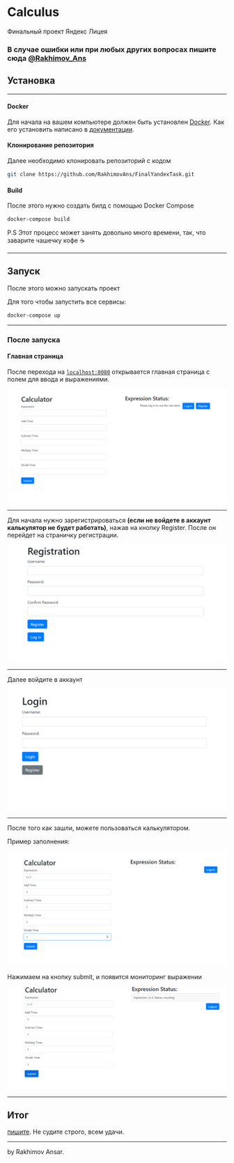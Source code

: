 # Calculus

Финальный проект Яндекс Лицея

### В случае ошибки или при любых других вопросах пишите сюда [@Rakhimov_Ans](https://t.me/Rakhimov_Ans)

## Установка
___

#### Docker
Для начала на вашем компьютере должен быть установлен [Docker](https://docker.com). Как его установить написано в [документации](https://docs.docker.com/get-docker/).

#### Клонирование репозитория

Далее необходимо клонировать репозиторий с кодом

```bash
git clone https://github.com/RakhimovAns/FinalYandexTask.git
```

#### Build

После этого нужно создать билд с помощью Docker Compose

```bash
docker-compose build
```

P.S Этот процесс может занять довольно много времени, так, что заварите чашечку кофе ☕
___
## Запуск

После этого можно запускать проект

Для того чтобы запустить все сервисы:

```bash
docker-compose up 
```
___
### После запуска

#### Главная страница

После перехода на [`localhost:8080`](http://localhost:8080) открывается главная страница с полем для ввода и выражениями.

<img src="static/main.png">

___
Для начала нужно зарегистрироваться **(если не войдете в аккаунт калькулятор не будет работать)**, нажав на кнопку Register. После он перейдет на страничку регистрации.

<img src="static/register.png">

___

Далее войдите в аккаунт

<img src="static/login.png">

____

После того как зашли, можете пользоваться калькулятором.

Пример заполнения:

<img src="static/example.png">

Нажимаем на кнопку submit, и появится мониторинг выражении

<img src="static/monitoring.png">

____

## Итог
[пишите](https://moolcoov.t.me). Не судите строго, всем удачи.
____
by Rakhimov Ansar.